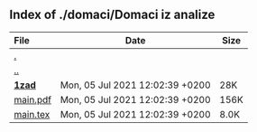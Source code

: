 ## Index of ./domaci/Domaci iz analize

File | Date | Size
:--- | --- | ---
[.](.) | |
[..](..) | |
[**1zad**](1zad) | Mon, 05 Jul 2021 12:02:39 +0200 | 28K
[main.pdf](main.pdf) | Mon, 05 Jul 2021 12:02:39 +0200 | 156K
[main.tex](main.tex) | Mon, 05 Jul 2021 12:02:39 +0200 | 8.0K
